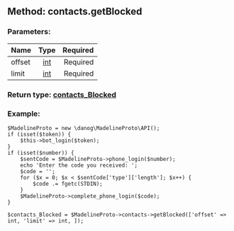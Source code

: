 ## Method: contacts.getBlocked  

### Parameters:

| Name     |    Type       | Required |
|----------|:-------------:|---------:|
|offset|[int](../types/int.md) | Required|
|limit|[int](../types/int.md) | Required|


### Return type: [contacts\_Blocked](../types/contacts\_Blocked.md)

### Example:


```
$MadelineProto = new \danog\MadelineProto\API();
if (isset($token)) {
    $this->bot_login($token);
}
if (isset($number)) {
    $sentCode = $MadelineProto->phone_login($number);
    echo 'Enter the code you received: ';
    $code = '';
    for ($x = 0; $x < $sentCode['type']['length']; $x++) {
        $code .= fgetc(STDIN);
    }
    $MadelineProto->complete_phone_login($code);
}

$contacts_Blocked = $MadelineProto->contacts->getBlocked(['offset' => int, 'limit' => int, ]);
```